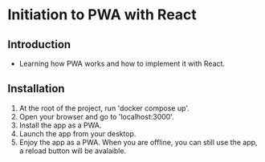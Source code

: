 # Initiation to PWA with React
## Introduction
- Learning how PWA works and how to implement it with React.
## Installation
1. At the root of the project, run 'docker compose up'.
2. Open your browser and go to 'localhost:3000'.
3. Install the app as a PWA.
4. Launch the app from your desktop.
5. Enjoy the app as a PWA. When you are offline, you can still use the app, a reload button will be avalaible.
